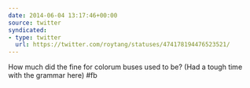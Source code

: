 ```yaml
---
date: 2014-06-04 13:17:46+00:00
source: twitter
syndicated:
- type: twitter
  url: https://twitter.com/roytang/statuses/474178194476523521/
---
```


How much did the fine for colorum buses used to be? (Had a tough time with the grammar here) #fb